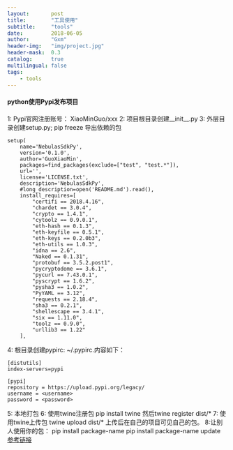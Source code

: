```yaml
---
layout:       post
title:        "工具使用"
subtitle:     "tools"
date:         2018-06-05
author:       "Gxm"
header-img:   "img/project.jpg"
header-mask:  0.3
catalog:      true
multilingual: false
tags:
    - tools
---
```


#### python使用Pypi发布项目
1: Pypi官网注册账号： XiaoMinGuo/xxx
2: 项目根目录创建__init__.py
3: 外层目录创建setup.py; pip freeze 导出依赖的包
```
setup(
    name='NebulasSdkPy',
    version='0.1.0',
    author='GuoXiaoMin',
    packages=find_packages(exclude=["test", "test.*"]),
    url='',
    license='LICENSE.txt',
    description='NebulasSdkPy',
    #long_description=open('README.md').read(),
    install_requires=[
        "certifi == 2018.4.16",
        "chardet == 3.0.4",
        "crypto == 1.4.1",
        "cytoolz == 0.9.0.1",
        "eth-hash == 0.1.3",
        "eth-keyfile == 0.5.1",
        "eth-keys == 0.2.0b3",
        "eth-utils == 1.0.3",
        "idna == 2.6",
        "Naked == 0.1.31",
        "protobuf == 3.5.2.post1",
        "pycryptodome == 3.6.1",
        "pycurl == 7.43.0.1",
        "pyscrypt == 1.6.2",
        "pysha3 == 1.0.2",
        "PyYAML == 3.12",
        "requests == 2.18.4",
        "sha3 == 0.2.1",
        "shellescape == 3.4.1",
        "six == 1.11.0",
        "toolz == 0.9.0",
        "urllib3 == 1.22"
    ],
```
4: 根目录创建pypirc: ~/.pypirc.内容如下：
```
[distutils]
index-servers=pypi

[pypi]
repository = https://upload.pypi.org/legacy/
username = <username>
password = <password>
```
5: 本地打包
6: 使用twine注册包
pip install twine 然后twine register dist/*
7: 使用twine上传包
twine upload dist/*
上传后在自己的项目可见自己的包。
8:让别人使用你的包：
pip install package-name
pip install package-name update
[参考链接](https://segmentfault.com/a/1190000008663126#articleHeader11)
